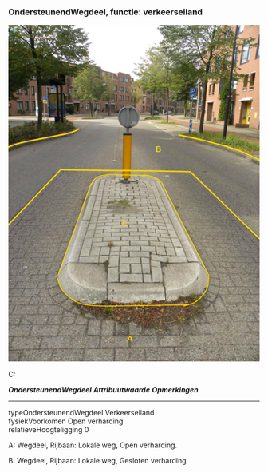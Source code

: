 <div>

### OndersteunendWegdeel, functie: verkeerseiland

![p1](media/image28.png)

C:

  ***OndersteunendWegdeel***   ***Attribuutwaarde***   ***Opmerkingen***
  ---------------------------- ----------------------- -------------------
  typeOndersteunendWegdeel     Verkeerseiland          
  fysiekVoorkomen              Open verharding         
  relatieveHoogteligging       0                       

A: Wegdeel, Rijbaan: Lokale weg, Open verharding.

B: Wegdeel, Rijbaan: Lokale weg, Gesloten verharding.

</div>
